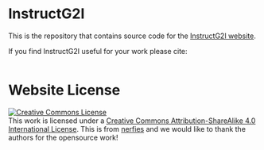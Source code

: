 # InstructG2I

This is the repository that contains source code for the [InstructG2I website](https://instructg2i.github.io/).

If you find InstructG2I useful for your work please cite:
```

```

# Website License
<a rel="license" href="http://creativecommons.org/licenses/by-sa/4.0/"><img alt="Creative Commons License" style="border-width:0" src="https://i.creativecommons.org/l/by-sa/4.0/88x31.png" /></a><br />This work is licensed under a <a rel="license" href="http://creativecommons.org/licenses/by-sa/4.0/">Creative Commons Attribution-ShareAlike 4.0 International License</a>.
This is from [nerfies](https://nerfies.github.io/) and we would like to thank the authors for the opensource work!